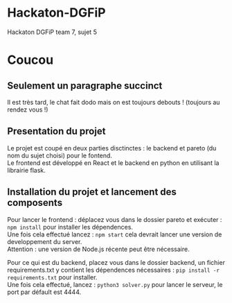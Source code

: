 # Hackaton-DGFiP
Hackaton DGFiP team 7, sujet 5

# Coucou
## Seulement un paragraphe succinct

Il est très tard, le chat fait dodo mais on est toujours debouts ! (toujours au rendez vous !)

## Presentation du projet
Le projet est coupé en deux parties disctinctes : le backend et pareto (du nom du sujet choisi) pour le fontend.<br/>
Le frontend est développé en React et le backend en python en utilisant la librairie flask.

## Installation du projet et lancement des composents
Pour lancer le frontend : déplacez vous dans le dossier pareto et exécuter : `npm install` pour installer les dépendences.<br/>
Une fois cela effectué lancez : `npm start` cela devrait lancer une version de developpement du server.<br/>
Attention : une version de Node.js récente peut être nécessaire.

Pour ce qui est du backend, placez vous dans le dossier backend, un fichier requirements.txt y contient les dépendences nécessaires : `pip install -r requirements.txt` pour installer.<br/>
Une fois cela effectué, lancez : `python3 solver.py` pour lancer le serveur, le port par défault est 4444.<br/>